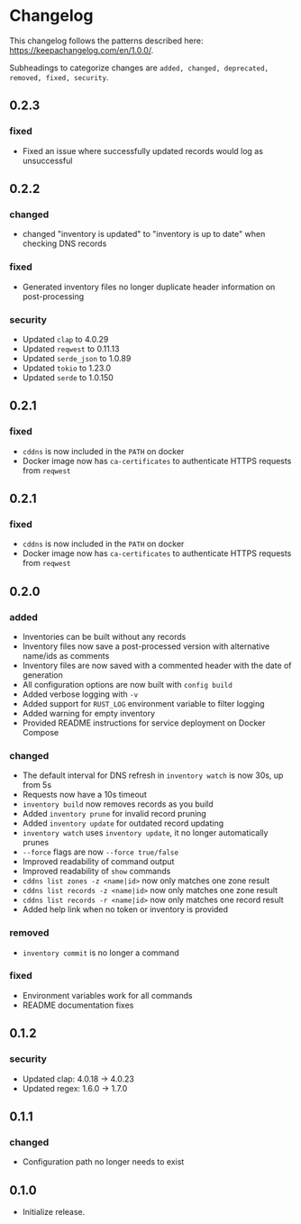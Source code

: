 Changelog
=========
This changelog follows the patterns described here: https://keepachangelog.com/en/1.0.0/.

Subheadings to categorize changes are `added, changed, deprecated, removed, fixed, security`.

## 0.2.3
### fixed
- Fixed an issue where successfully updated records would log as unsuccessful

## 0.2.2
### changed
- changed "inventory is updated" to "inventory is up to date" when checking DNS records
### fixed
- Generated inventory files no longer duplicate header information on post-processing
### security
- Updated `clap` to 4.0.29
- Updated `reqwest` to 0.11.13
- Updated `serde_json` to 1.0.89
- Updated `tokio` to 1.23.0
- Updated `serde` to 1.0.150

## 0.2.1
### fixed
- `cddns` is now included in the `PATH` on docker
- Docker image now has `ca-certificates` to authenticate HTTPS requests from `reqwest`

## 0.2.1
### fixed
- `cddns` is now included in the `PATH` on docker
- Docker image now has `ca-certificates` to authenticate HTTPS requests from `reqwest`

## 0.2.0
### added
- Inventories can be built without any records
- Inventory files now save a post-processed version with alternative name/ids as comments
- Inventory files are now saved with a commented header with the date of generation
- All configuration options are now built with `config build`
- Added verbose logging with `-v`
- Added support for `RUST_LOG` environment variable to filter logging
- Added warning for empty inventory
- Provided README instructions for service deployment on Docker Compose
### changed
- The default interval for DNS refresh in `inventory watch` is now 30s, up from 5s
- Requests now have a 10s timeout
- `inventory build` now removes records as you build
- Added `inventory prune` for invalid record pruning
- Added `inventory update` for outdated record updating
- `inventory watch` uses `inventory update`, it no longer automatically prunes
- `--force` flags are now `--force true/false`
- Improved readability of command output
- Improved readability of `show` commands
- `cddns list zones -z <name|id>` now only matches one zone result
- `cddns list records -z <name|id>` now only matches one zone result
- `cddns list records -r <name|id>` now only matches one record result
- Added help link when no token or inventory is provided
### removed
- `inventory commit` is no longer a command
### fixed
- Environment variables work for all commands
- README documentation fixes

## 0.1.2
### security
- Updated clap: 4.0.18 -> 4.0.23
- Updated regex: 1.6.0 -> 1.7.0

## 0.1.1
### changed
- Configuration path no longer needs to exist

## 0.1.0
- Initialize release.